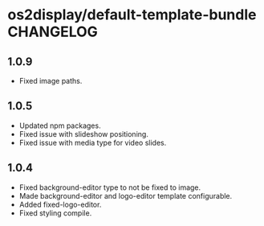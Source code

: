# os2display/default-template-bundle CHANGELOG

## 1.0.9

* Fixed image paths.

## 1.0.5

* Updated npm packages.
* Fixed issue with slideshow positioning.
* Fixed issue with media type for video slides.

## 1.0.4

* Fixed background-editor type to not be fixed to image.
* Made background-editor and logo-editor template configurable.
* Added fixed-logo-editor.
* Fixed styling compile.
